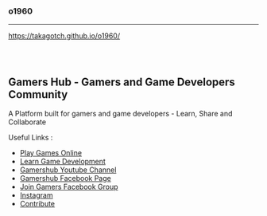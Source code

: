 ### o1960
---
https://takagotch.github.io/o1960/


```
```

```
```

```
```






## Gamers Hub - Gamers and Game Developers Community

A Platform built for gamers and game developers - Learn, Share and Collaborate

Useful Links :

- [Play Games Online](https://takagotch.github.io/page351/)
- [Learn Game Development](https://tkvtv.com)
- [Gamershub Youtube Channel](https://www.youtube.com/channel/UCk92dcyJL1kl_JLljc6LxJQ)
- [Gamershub Facebook Page](https://www.facebook.com/takagotch)
- [Join Gamers Facebook Group](https://www.facebook.com/tkgcci)
- [Instagram](https://instagram.com/takagotch)
- [Contribute](https://github.com/takagotch)

